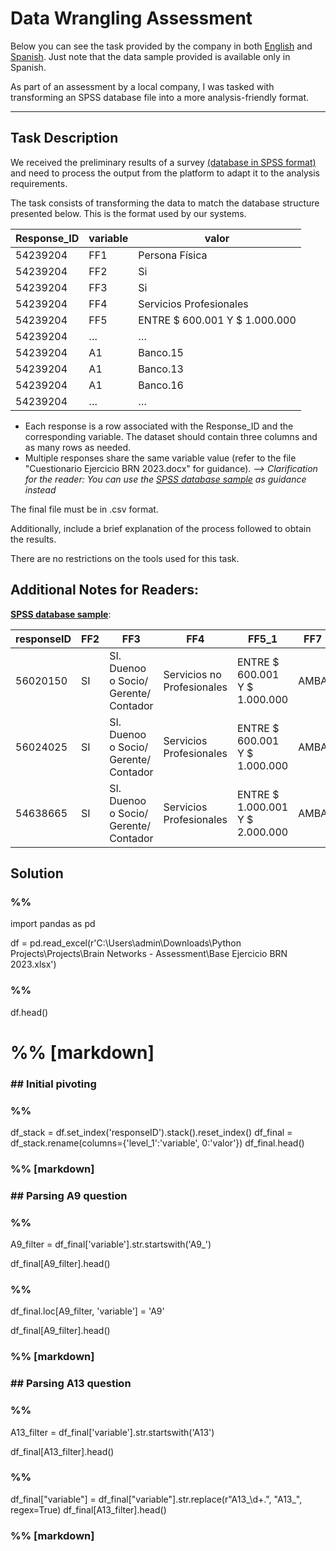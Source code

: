 # Data Wrangling Assessment
Below you can see the task provided by the company in both [English](#Task-Description) and [Spanish](). Just note that the data sample provided is available only in Spanish.

As part of an assessment by a local company, I was tasked with transforming an SPSS database file into a more analysis-friendly format.

---
## Task Description

We received the preliminary results of a survey [(database in SPSS format)](#Additional-Notes-for-Readers) and need to process the output from the platform to adapt it to the analysis requirements.

The task consists of transforming the data to match the database structure presented below. This is the format used by our systems.

| Response_ID	| variable	| valor |
| --- | --- | --- |
| 54239204	| FF1	| Persona Física |
| 54239204	| FF2	| Si |
| 54239204	| FF3	| Si |
| 54239204	| FF4	| Servicios  Profesionales |
| 54239204	| FF5	| ENTRE $ 600.001 Y $ 1.000.000 |
| 54239204	| … |	… |
| 54239204	| A1	| Banco.15 |
| 54239204	| A1	| Banco.13 |
| 54239204	| A1	| Banco.16 |
| 54239204	| … |	… |

- Each response is a row associated with the Response_ID and the corresponding variable. The dataset should contain three columns and as many rows as needed.
- Multiple responses share the same variable value (refer to the file "Cuestionario Ejercicio BRN 2023.docx" for guidance). *--> Clarification for the reader: You can use the [SPSS database sample](#Additional-Notes-for-Readers) as guidance instead*

The final file must be in .csv format.

Additionally, include a brief explanation of the process followed to obtain the results.

There are no restrictions on the tools used for this task.

## Additional Notes for Readers:

<ins>**SPSS database sample**</ins>:

| responseID | FF2 | FF3 | FF4 | FF5_1 | FF7 | FF7_1 | FF7_2 | FF7_3 | FF7_4 | FF7_5 | FF7_6 | FF7_7 | FF7_8 | A2_1 | A2_2 | A3_1 | A3_2 | A9_1.Banco.1 | A9_2.Banco.2 | A9_3.Banco.3 | A9_4.Banco.4 | A9_5.Banco.5 | A9_6.Banco.6 | A9_7.Banco.7 | A9_9.Banco.9 | A9_10.Banco.10 | A9_13.Banco.13 | A9_15.Banco.15 | A9_16.Banco.16 | A9_17.Banco.17 | A9_20.Banco.20 | A9_24.Banco.24 | A9_25.Banco.25 | A9_29.Banco.29 | A9_42.Banco.42 | A9_71.Banco.71 | A9_84.Banco.84 | A9_74.Banco.74 | A9_44.Banco.44 | A9_90.Banco.90 | A9_91.Banco.91 | A10 | A13_1.Banco.1 | A13_2.Banco.2 | A13_3.Banco.3 | A13_4.Banco.4 | A13_5.Banco.5 | A13_6.Banco.6 | A13_7.Banco.7 | A13_9.Banco.9 | A13_10.Banco.10 | A13_13.Banco.13 | A13_15.Banco.15 | A13_16.Banco.16 | A13_17.Banco.17 | A13_20.Banco.20 | A13_24.Banco.24 | A13_25.Banco.25 | A13_29.Banco.29 | A13_42.Banco.42 | A13_71.Banco.71 | A13_84.Banco.84 | A13_74.Banco.74 | A13_44.Banco.44 | A13_90.Banco.90 | A13_91.Banco.91 |																																																																		
| --- | --- | --- | --- | --- | --- | --- | --- | --- | --- | --- | --- | --- | --- | --- | --- | --- | --- | --- | --- | --- | --- | --- | --- | --- | --- | --- | --- | --- | --- | --- | --- | --- | --- | --- | --- | --- | --- | --- | --- | --- | --- | --- | --- | --- | --- | --- | --- | --- | --- | --- | --- | --- | --- | --- | --- | --- | --- | --- | --- | --- | --- | --- | --- | --- | --- | --- |																																																																		
| 56020150 | SI | SI. Duenoo o Socio/ Gerente/ Contador | Servicios no Profesionales | ENTRE $ 600.001 Y $ 1.000.000 | AMBA | GBA SUR |  |  |  |  |  |  |  | Banco.90 | Banco.15 | NS/NC |  |  |  |  |  |  |  |  |  |  |  | Banco.15 |  |  |  |  |  |  |  |  |  |  |  | Banco.90 |  | Banco.15 |  |  |  |  |  |  |  |  |  |  | 8 |  |  |  |  |  |  |  |  |  |  |  | 10 |  |																																																																		
| 56024025 | SI | SI. Duenoo o Socio/ Gerente/ Contador | Servicios  Profesionales | ENTRE $ 600.001 Y $ 1.000.000 | AMBA | GBA NORTE |  |  |  |  |  |  |  | Banco.3 | Banco.2 | Banco.7 | Banco.1 |  | Banco.2 | Banco.3 |  |  |  |  |  |  | Banco.13 |  |  |  |  |  |  |  |  |  |  |  |  | Banco.90 |  | Banco.2 |  | 10 | 10 |  |  |  |  |  |  | 8 |  |  |  |  |  |  |  |  |  |  |  |  | 10 |  |																																																																		
| 54638665 | SI | SI. Duenoo o Socio/ Gerente/ Contador | Servicios  Profesionales | ENTRE $ 1.000.001 Y $ 2.000.000 | AMBA | CABA NORTE |  |  |  |  |  |  |  | NS/NC |  | NS/NC |  |  |  | Banco.3 |  |  |  | Banco.7 |  |  |  |  |  |  |  |  |  |  |  |  |  |  |  |  |  | Banco.3 |  |  | NS/NC |  |  |  | NS/NC |  |  |  |  |  |  |  |  |  |  |  |  |  |  |  |  |  |																																																																		
## Solution

### %%
import pandas as pd

df = pd.read_excel(r'C:\Users\admin\Downloads\Python Projects\Projects\Brain Networks - Assessment\Base Ejercicio BRN 2023.xlsx')

### %%
df.head()

# %% [markdown]
### ## Initial pivoting

### %%
df_stack = df.set_index('responseID').stack().reset_index()
df_final = df_stack.rename(columns={'level_1':'variable', 0:'valor'})
df_final.head()

### %% [markdown]
### ## Parsing A9 question
### 

### %%
A9_filter = df_final['variable'].str.startswith('A9_')

df_final[A9_filter].head()

### %%
df_final.loc[A9_filter, 'variable'] = 'A9'

df_final[A9_filter].head()

### %% [markdown]
### ## Parsing A13 question

### %%
A13_filter = df_final['variable'].str.startswith('A13')

df_final[A13_filter].head()

### %%
df_final["variable"] = df_final["variable"].str.replace(r"A13_\d+\.", "A13_", regex=True)
df_final[A13_filter].head()

### %% [markdown]








